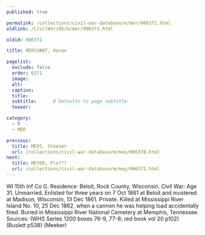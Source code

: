 ```yaml
---
published: true

permalink: /collections/civil-war-database/m/mer/006371.html
oldlink: /CivilWar/db/m/mer/006371.html

oldid: 006371

title: MERCHANT, Aaron

pagelist:
  exclude: false
  order: 6371
  image: 
  alt:
  caption:
  title:
  subtitle:      # Defaults to page subtitle
  teaser:

category: 
  - M 
  - MER

previous:
  title: MEOS, Steener
  url: /collections/civil-war-database/m/meo/006370.html  
next:
  title: MEYER, Ple???
  url: /collections/civil-war-database/m/mey/006372.html   
---
```

WI 15th Inf Co G. Residence: Beloit, Rock County, Wisconsin. Civil War: Age 31. Unmarried. Enlisted for three years on 7 Oct 1861 at Beloit and mustered at Madison, Wisconsin, 13 Dec 1861. Private. Killed at Mississippi River Island No. 10, 25 Dec 1862, when a cannon he was helping load accidentally fired. Buried in Mississippi River National Cemetery at Memphis, Tennessee. Sources: (WHS Series 1200 boxes 76-9, 77-8; red book vol 20 p102) (Buslett p538) (Meeker)